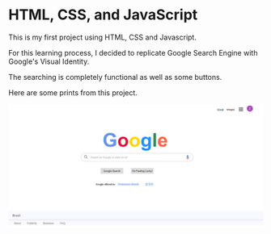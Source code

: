 # HTML, CSS, and JavaScript

This is my first project using HTML, CSS and Javascript. 

For this learning process, I decided to replicate Google Search Engine with Google's Visual Identity. 

The searching is completely functional as well as some buttons. 

Here are some prints from this project.

<p align="center">
  <img src="images/Google-Project.png" >
</p>



